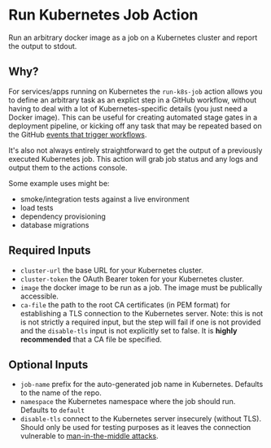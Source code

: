 # Run Kubernetes Job Action

Run an arbitrary docker image as a job on a Kubernetes cluster and report the output to stdout.

## Why?

For services/apps running on Kubernetes the `run-k8s-job` action allows you to define an arbitrary task as an explict step in a GitHub workflow, without having to deal with a lot of Kubernetes-specific details (you just need a Docker image). This can be useful for creating automated stage gates in a deployment pipeline, or kicking off any task that may be repeated based on the GitHub [events that trigger workflows](https://help.github.com/en/actions/reference/events-that-trigger-workflows). 

It's also not always entirely straightforward to get the output of a previously executed Kubernetes job. This action will grab job status and any logs and output them to the actions console. 

Some example uses might be:
- smoke/integration tests against a live environment
- load tests
- dependency provisioning
- database migrations



## Required Inputs

- `cluster-url` the base URL for your Kubernetes cluster.
- `cluster-token` the OAuth Bearer token for your Kubernetes cluster.
- `image` the docker image to be run as a job. The image must be publically accessible. 
- `ca-file` the path to the root CA certificates (in PEM format) for establishing a TLS connection to the Kubernetes server. Note: this is not is not strictly a required input, but the step will fail if one is not provided and the `disable-tls` input is not explicitly set to false. It is **highly recommended** that a CA file be specified.

## Optional Inputs
- `job-name` prefix for the auto-generated job name in Kubernetes. Defaults to the name of the repo. 
- `namespace` the Kubernetes namespace where the job should run. Defaults to `default`
- `disable-tls` connect to the Kubernetes server insecurely (without TLS). Should only be used for testing purposes as it leaves the connection vulnerable to [man-in-the-middle attacks](https://en.wikipedia.org/wiki/Man-in-the-middle_attack).




